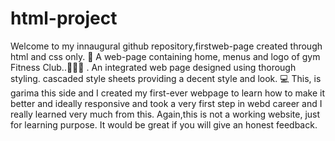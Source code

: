 # html-project
Welcome to my innaugural github repository,firstweb-page created through html and css only. 🤯 A web-page containing home, menus and logo of gym Fitness Club..🩷🩵🩶 .  An integrated web page designed using thorough styling. cascaded style sheets providing a decent style and look. 💻
This, is garima this side and I created my first-ever webpage to learn how to make it better and ideally responsive and took a very first step in webd career and I really learned very much from this. Again,this is not a working website, just for learning purpose. It would be great if you will give an honest feedback. 